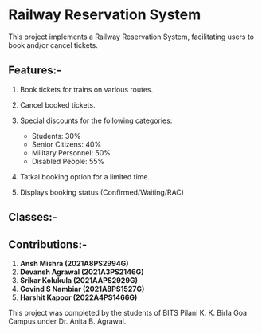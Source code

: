 <h1>Railway Reservation System</h1>

This project implements a Railway Reservation System, facilitating users to book and/or cancel tickets.

<h2>Features:-</h2>

1. Book tickets for trains on various routes.
2. Cancel booked tickets.
3. Special discounts for the following categories:

    - Students: 30%
    - Senior Citizens: 40%
    - Military Personnel: 50%
    - Disabled People: 55%

4. Tatkal booking option for a limited time.
5. Displays booking status (Confirmed/Waiting/RAC)

<h2>Classes:-</h2>

<h2>Contributions:- </h2>

1. **Ansh Mishra (2021A8PS2994G)**
2. **Devansh Agrawal (2021A3PS2146G)**
3. **Srikar Kolukula (2021AAPS2929G)**
4. **Govind S Nambiar (2021A8PS1527G)**
5. **Harshit Kapoor (2022A4PS1466G)**
   
This project was completed by the students of BITS Pilani K. K. Birla Goa Campus under Dr. Anita B. Agrawal.

